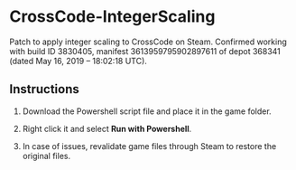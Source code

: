 # CrossCode-IntegerScaling
Patch to apply integer scaling to CrossCode on Steam. Confirmed working with build ID 3830405, manifest 3613959795902897611 of depot 368341 (dated May 16, 2019 – 18:02:18 UTC).

## Instructions

1. Download the Powershell script file and place it in the game folder.

2. Right click it and select **Run with Powershell**.

3. In case of issues, revalidate game files through Steam to restore the original files.
